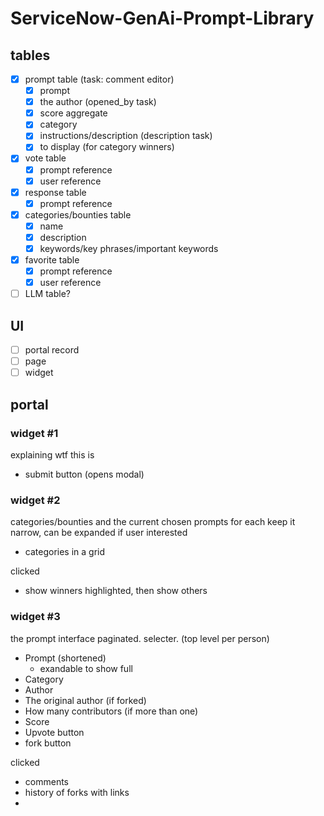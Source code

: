 # ServiceNow-GenAi-Prompt-Library

## tables

- [X] prompt table (task: comment editor)
    - [X] prompt
    - [X] the author (opened_by task)
    - [X] score aggregate
    - [X] category
    - [X] instructions/description (description task)
    - [X] to display (for category winners)
- [X] vote table
    - [X] prompt reference
    - [X] user reference
- [X] response table
    - [X] prompt reference
- [X] categories/bounties table
    - [X] name
    - [X] description
    - [X] keywords/key phrases/important keywords
- [X] favorite table
    - [X] prompt reference
    - [X] user reference

- [ ] LLM table?

## UI

- [ ] portal record
- [ ] page
- [ ] widget

## portal

### widget #1
explaining wtf this is
- submit button (opens modal)

### widget #2
categories/bounties and the current chosen prompts for each
keep it narrow, can be expanded if user interested
- categories in a grid

clicked
- show winners highlighted, then show others

### widget #3
the prompt interface
paginated. selecter.
(top level per person)
- Prompt (shortened)
    - exandable to show full
- Category
- Author
- The original author (if forked)
- How many contributors (if more than one)
- Score
- Upvote button
- fork button

clicked
- comments
- history of forks with links
- 
